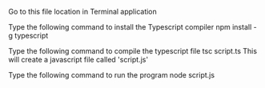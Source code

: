 Go to this file location in Terminal application

Type the following command to install the Typescript compiler
  npm install -g typescript

Type the following command to compile the typescript file
  tsc script.ts
This will create a javascript file called 'script.js'

Type the following command to run the program
  node script.js
